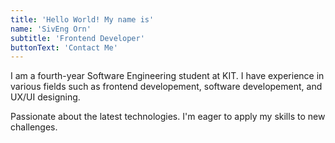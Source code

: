 ```yaml
---
title: 'Hello World! My name is'
name: 'SivEng Orn'
subtitle: 'Frontend Developer'
buttonText: 'Contact Me'
---
```


I am a fourth-year Software Engineering student at KIT. I have experience in various fields such as frontend developement, software developement, and UX/UI designing.

Passionate about the latest technologies. I'm eager to apply my skills to new challenges.